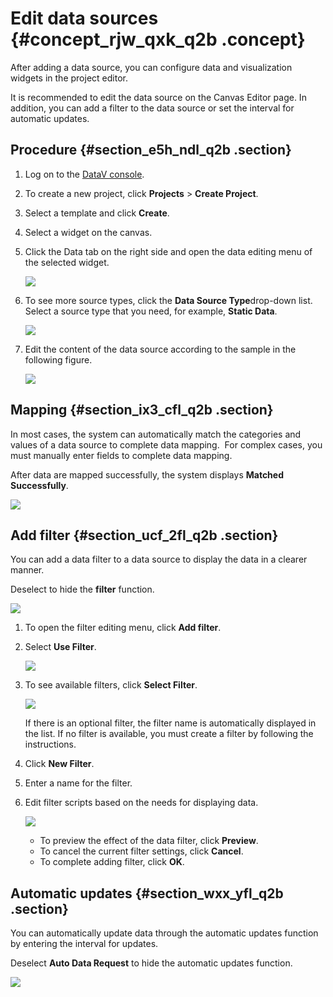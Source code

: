 # Edit data sources {#concept_rjw_qxk_q2b .concept}

After adding a data source, you can configure data and visualization widgets in the project editor. 

It is recommended to edit the data source on the Canvas Editor page. In addition, you can add a filter to the data source or set the interval for automatic updates.

## Procedure {#section_e5h_ndl_q2b .section}

1.  Log on to the [DataV console](https://partners-intl.console.aliyun.com/#/datav).
2.  To create a new project, click **Projects** \> **Create Project**.
3.  Select a template and click **Create**.
4.  Select a widget on the canvas.
5.  Click the Data tab on the right side and open the data editing menu of the selected widget.

    ![](http://static-aliyun-doc.oss-cn-hangzhou.aliyuncs.com/assets/img/16544/15583480187976_en-US.png)

6.  To see more source types, click the **Data Source Type**drop-down list. Select a source type that you need, for example, **Static Data**.

    ![](http://static-aliyun-doc.oss-cn-hangzhou.aliyuncs.com/assets/img/16544/15583480197978_en-US.png)

7.  Edit the content of the data source according to the sample in the following figure.

    ![](http://static-aliyun-doc.oss-cn-hangzhou.aliyuncs.com/assets/img/16544/15583480197980_en-US.png)


## Mapping {#section_ix3_cfl_q2b .section}

In most cases, the system can automatically match the categories and values of a data source to complete data mapping.  For complex cases, you must manually enter fields to complete data mapping.

After data are mapped successfully, the system displays **Matched Successfully**.

![](http://static-aliyun-doc.oss-cn-hangzhou.aliyuncs.com/assets/img/16544/15583480197982_en-US.png)

## Add filter {#section_ucf_2fl_q2b .section}

You can add a data filter to a data source to display the data in a clearer manner.

Deselect to hide the **filter** function.

![](http://static-aliyun-doc.oss-cn-hangzhou.aliyuncs.com/assets/img/16544/15583480197983_en-US.png)

1.  To open the filter editing menu, click **Add filter**.
2.  Select **Use Filter**.

    ![](http://static-aliyun-doc.oss-cn-hangzhou.aliyuncs.com/assets/img/16544/15583480197984_en-US.png)

3.  To see available filters, click **Select Filter**. 

    ![](http://static-aliyun-doc.oss-cn-hangzhou.aliyuncs.com/assets/img/16544/15583480197985_en-US.png)

    If there is an optional filter, the filter name is automatically displayed in the list. If no filter is available, you must create a filter by following the instructions.

4.  Click **New Filter**.
5.  Enter a name for the filter.
6.  Edit filter scripts based on the needs for displaying data.

    ![](http://static-aliyun-doc.oss-cn-hangzhou.aliyuncs.com/assets/img/16544/15583480197986_en-US.png)

    -   To preview the effect of the data filter, click **Preview**.
    -   To cancel the current filter settings, click **Cancel**.
    -   To complete adding filter, click **OK**.

## Automatic updates {#section_wxx_yfl_q2b .section}

You can automatically update data through the automatic updates function by entering the interval for updates.

Deselect **Auto Data Request** to hide the automatic updates function.

![](http://static-aliyun-doc.oss-cn-hangzhou.aliyuncs.com/assets/img/16544/15583480197987_en-US.png)


